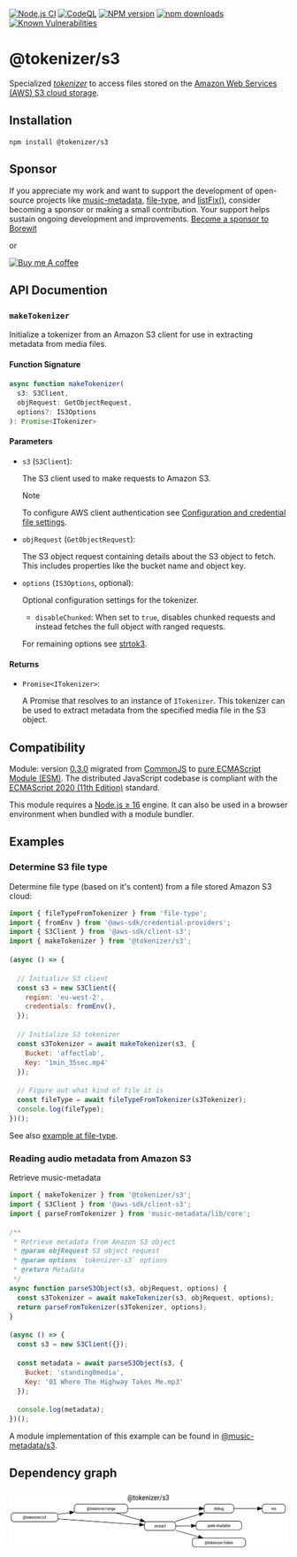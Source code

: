 [![Node.js CI](https://github.com/Borewit/tokenizer-s3/actions/workflows/nodejs-ci.yml/badge.svg?branch=master)](https://github.com/Borewit/tokenizer-s3/actions/workflows/nodejs-ci.yml)
[![CodeQL](https://github.com/Borewit/tokenizer-s3/actions/workflows/github-code-scanning/codeql/badge.svg?branch=master)](https://github.com/Borewit/tokenizer-s3/actions/workflows/github-code-scanning/codeql)
[![NPM version](https://img.shields.io/npm/v/@tokenizer/s3.svg)](https://npmjs.org/package/@tokenizer/s3)
[![npm downloads](https://img.shields.io/npm/dm/@tokenizer/s3.svg)](https://npmcharts.com/compare/@tokenizer/s3,@tokenizer/range,streaming-http-token-reader?start=300)
[![Known Vulnerabilities](https://snyk.io/test/github/Borewit/tokenizer-s3/badge.svg?targetFile=package.json)](https://snyk.io/test/github/Borewit/tokenizer-s3?targetFile=package.json)

# @tokenizer/s3
Specialized [_tokenizer_](https://github.com/Borewit/strtok3#tokenizer) to access files stored on the  [Amazon Web Services (AWS) S3 cloud storage](https://docs.aws.amazon.com/AmazonS3/latest/dev/Welcome.html).

## Installation

```shell
npm install @tokenizer/s3
```

## Sponsor
If you appreciate my work and want to support the development of open-source projects like [music-metadata](https://github.com/Borewit/music-metadata), [file-type](https://github.com/sindresorhus/file-type), and [listFix()](https://github.com/Borewit/listFix), consider becoming a sponsor or making a small contribution.
Your support helps sustain ongoing development and improvements.
[Become a sponsor to Borewit](https://github.com/sponsors/Borewit)

or

<a href="https://www.buymeacoffee.com/borewit" target="_blank"><img src="https://cdn.buymeacoffee.com/buttons/default-orange.png" alt="Buy me A coffee" height="41" width="174"></a>

## API Documention

### `makeTokenizer`

Initialize a tokenizer from an Amazon S3 client for use in extracting metadata from media files.

#### Function Signature

```ts
async function makeTokenizer(
  s3: S3Client, 
  objRequest: GetObjectRequest, 
  options?: IS3Options
): Promise<ITokenizer>
```

#### Parameters

- `s3` (`S3Client`):
  
  The S3 client used to make requests to Amazon S3.
  > [!NOTE] 
  > To configure AWS client authentication see [Configuration and credential file settings](https://docs.aws.amazon.com/cli/latest/userguide/cli-configure-files.html).
 
- `objRequest` (`GetObjectRequest`):
  
  The S3 object request containing details about the S3 object to fetch.
  This includes properties like the bucket name and object key.

- `options` (`IS3Options`, optional):
  
  Optional configuration settings for the tokenizer.

  - `disableChunked`: When set to `true`, disables chunked requests and instead fetches the full object with ranged requests.

  For remaining options see [strtok3](https://github.com/Borewit/strtok3/blob/master/README.md).

#### Returns
 
- `Promise<ITokenizer>`:
 
  A Promise that resolves to an instance of `ITokenizer`.
  This tokenizer can be used to extract metadata from the specified media file in the S3 object.

## Compatibility

Module: version [0.3.0](https://github.com/Borewit/tokenizer-s3/releases/tag/v0.3.0) migrated from [CommonJS](https://en.wikipedia.org/wiki/CommonJS) to [pure ECMAScript Module (ESM)](https://gist.github.com/sindresorhus/a39789f98801d908bbc7ff3ecc99d99c).
The distributed JavaScript codebase is compliant with the [ECMAScript 2020 (11th Edition)](https://en.wikipedia.org/wiki/ECMAScript_version_history#11th_Edition_%E2%80%93_ECMAScript_2020) standard.

This module requires a [Node.js ≥ 16](https://nodejs.org/en/about/previous-releases) engine.
It can also be used in a browser environment when bundled with a module bundler.

## Examples

### Determine S3 file type

Determine file type (based on it's content) from a file stored Amazon S3 cloud:
```js
import { fileTypeFromTokenizer } from 'file-type';
import { fromEnv } from '@aws-sdk/credential-providers';
import { S3Client } from '@aws-sdk/client-s3';
import { makeTokenizer } from '@tokenizer/s3';

(async () => {

  // Initialize S3 client
  const s3 = new S3Client({
    region: 'eu-west-2',
    credentials: fromEnv(),
  });

  // Initialize S3 tokenizer
  const s3Tokenizer = await makeTokenizer(s3, {
    Bucket: 'affectlab',
    Key: '1min_35sec.mp4'
  });

  // Figure out what kind of file it is
  const fileType = await fileTypeFromTokenizer(s3Tokenizer);
  console.log(fileType);
})();
```

See also [example at file-type](https://github.com/sindresorhus/file-type#filetypefromtokenizertokenizer).

### Reading audio metadata from Amazon S3 

Retrieve music-metadata 
```js
import { makeTokenizer } from '@tokenizer/s3';
import { S3Client } from '@aws-sdk/client-s3';
import { parseFromTokenizer } from 'music-metadata/lib/core';

/**
 * Retrieve metadata from Amazon S3 object
 * @param objRequest S3 object request
 * @param options `tokenizer-s3` options
 * @return Metadata
 */
async function parseS3Object(s3, objRequest, options) {
  const s3Tokenizer = await makeTokenizer(s3, objRequest, options);
  return parseFromTokenizer(s3Tokenizer, options);
}

(async () => {
  const s3 = new S3Client({});

  const metadata = await parseS3Object(s3, {
    Bucket: 'standing0media',
    Key: '01 Where The Highway Takes Me.mp3'
  });

  console.log(metadata);
})();
```

A module implementation of this example can be found in [@music-metadata/s3](https://github.com/Borewit/music-metadata-s3).

## Dependency graph

![dependency graph](doc/dependency.svg)
